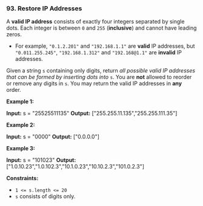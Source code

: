 ### 93\. Restore IP Addresses

A **valid IP address** consists of exactly four integers separated by single dots. Each integer is between `0` and `255` (**inclusive**) and cannot have leading zeros.

*   For example, `"0.1.2.201"` and `"192.168.1.1"` are **valid** IP addresses, but `"0.011.255.245"`, `"192.168.1.312"` and `"192.168@1.1"` are **invalid** IP addresses.

Given a string `s` containing only digits, return _all possible valid IP addresses that can be formed by inserting dots into_ `s`. You are **not** allowed to reorder or remove any digits in `s`. You may return the valid IP addresses in **any** order.

**Example 1:**

**Input:** s = "25525511135"
**Output:** \["255.255.11.135","255.255.111.35"\]

**Example 2:**

**Input:** s = "0000"
**Output:** \["0.0.0.0"\]

**Example 3:**

**Input:** s = "101023"
**Output:** \["1.0.10.23","1.0.102.3","10.1.0.23","10.10.2.3","101.0.2.3"\]

**Constraints:**

*   `1 <= s.length <= 20`
*   `s` consists of digits only.
